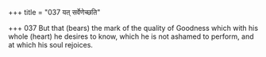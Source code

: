 +++
title = "037 यत् सर्वेणेच्छति"

+++
037	But that (bears) the mark of the quality of Goodness which with his whole (heart) he desires to know, which he is not ashamed to perform, and at which his soul rejoices.